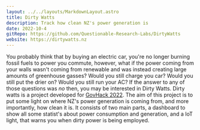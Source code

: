 ```yaml
---
layout: ../../layouts/MarkdownLayout.astro
title: Dirty Watts
description: Track how clean NZ's power generation is
date: 2022-10-4
gitRepo: https://github.com/Questionable-Research-Labs/DirtyWatts
website: https://dirtywatts.nz
---
```


You probably think that by buying an electric car, you're no longer burning fossil fuels to power you commute, however, what if the power coming from your walls wasn't coming from renewable and was instead creating large amounts of greenhouse gasses? Would you still charge you car? Would you still put the drier on? Would you still run your AC? If the answer to any of those questions was _no_ then, you may be interested in Dirty Watts. Dirty watts is a project developed for [GovHack 2022](https://govhack.org). The aim of this project is to put some light on where NZ's power generation is coming from, and more importantly, how clean it is. It consists of two main parts, a dashboard to show all some statist's about power consumption and generation, and a IoT light, that warns you when dirty power is being employed.
